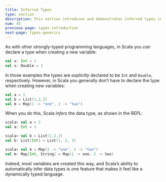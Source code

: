 ```yaml
---
title: Inferred Types
type: section
description: This section introduces and demonstrates inferred types in Scala 3
num: 45
previous-page: types-introduction
next-page: types-generics
---
```



As with other strongly-typed programming languages, in Scala you *can* declare a type when creating a new variable:

```scala
val x: Int = 1
val x: Double = 1
```

In those examples the types are *explicitly* declared to be `Int` and `Double`, respectively. However, in Scala you generally don’t have to declare the type when creating new variables:

```scala
val a = 1
val b = List(1,2,3)
val m = Map(1 -> "one", 2 -> "two")
```

When you do this, Scala *infers* the data type, as shown in the REPL:

```scala
scala> val a = 1
val a: Int = 1

scala> val b = List(1,2,3)
val b: List[Int] = List(1, 2, 3)

scala> val m = Map(1 -> "one", 2 -> "two")
val m: Map[Int, String] = Map(1 -> one, 2 -> two)
```

Indeed, most variables are created this way, and Scala’s ability to automatically infer data types is one feature that makes it feel like a dynamically typed language.


